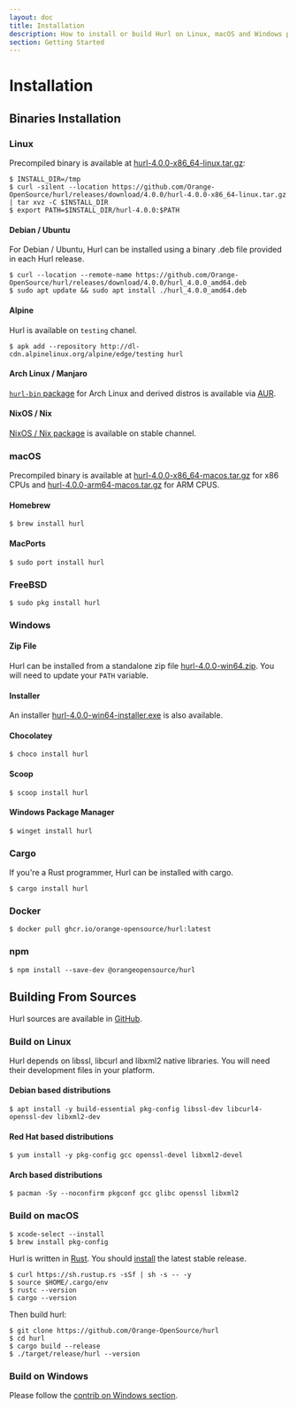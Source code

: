 ```yaml
---
layout: doc
title: Installation
description: How to install or build Hurl on Linux, macOS and Windows platform.
section: Getting Started
---
```


# Installation

## Binaries Installation

### Linux

Precompiled binary is available at [hurl-4.0.0-x86_64-linux.tar.gz]:

```shell
$ INSTALL_DIR=/tmp
$ curl -silent --location https://github.com/Orange-OpenSource/hurl/releases/download/4.0.0/hurl-4.0.0-x86_64-linux.tar.gz | tar xvz -C $INSTALL_DIR
$ export PATH=$INSTALL_DIR/hurl-4.0.0:$PATH
```

#### Debian / Ubuntu

For Debian / Ubuntu, Hurl can be installed using a binary .deb file provided in each Hurl release.

```shell
$ curl --location --remote-name https://github.com/Orange-OpenSource/hurl/releases/download/4.0.0/hurl_4.0.0_amd64.deb
$ sudo apt update && sudo apt install ./hurl_4.0.0_amd64.deb
```

#### Alpine

Hurl is available on `testing` chanel.

```shell
$ apk add --repository http://dl-cdn.alpinelinux.org/alpine/edge/testing hurl
```

#### Arch Linux / Manjaro

[`hurl-bin` package] for Arch Linux and derived distros is available via [AUR].

#### NixOS / Nix

[NixOS / Nix package] is available on stable channel.

### macOS

Precompiled binary is available at [hurl-4.0.0-x86_64-macos.tar.gz] for x86 CPUs and [hurl-4.0.0-arm64-macos.tar.gz] for ARM CPUS.

#### Homebrew

```shell
$ brew install hurl
```

#### MacPorts

```shell
$ sudo port install hurl
```

### FreeBSD

```shell
$ sudo pkg install hurl
```

### Windows

#### Zip File

Hurl can be installed from a standalone zip file [hurl-4.0.0-win64.zip]. You will need to update your `PATH` variable.

#### Installer

An installer [hurl-4.0.0-win64-installer.exe] is also available.

#### Chocolatey

```shell
$ choco install hurl
```

#### Scoop

```shell
$ scoop install hurl
```

#### Windows Package Manager

```shell
$ winget install hurl
```

### Cargo

If you're a Rust programmer, Hurl can be installed with cargo.

```shell
$ cargo install hurl
```

### Docker

```shell
$ docker pull ghcr.io/orange-opensource/hurl:latest
```

### npm

```shell
$ npm install --save-dev @orangeopensource/hurl
```

## Building From Sources

Hurl sources are available in [GitHub].

### Build on Linux

Hurl depends on libssl, libcurl and libxml2 native libraries. You will need their development files in your platform.


#### Debian based distributions

```shell
$ apt install -y build-essential pkg-config libssl-dev libcurl4-openssl-dev libxml2-dev
```

#### Red Hat based distributions

```shell
$ yum install -y pkg-config gcc openssl-devel libxml2-devel
```

#### Arch based distributions

```shell
$ pacman -Sy --noconfirm pkgconf gcc glibc openssl libxml2
```

### Build on macOS

```shell
$ xcode-select --install
$ brew install pkg-config
```

Hurl is written in [Rust]. You should [install] the latest stable release.

```shell
$ curl https://sh.rustup.rs -sSf | sh -s -- -y
$ source $HOME/.cargo/env
$ rustc --version
$ cargo --version
```

Then build hurl:

```shell
$ git clone https://github.com/Orange-OpenSource/hurl
$ cd hurl
$ cargo build --release
$ ./target/release/hurl --version
```

### Build on Windows

Please follow the [contrib on Windows section].


[GitHub]: https://github.com/Orange-OpenSource/hurl
[hurl-4.0.0-win64.zip]: https://github.com/Orange-OpenSource/hurl/releases/download/4.0.0/hurl-4.0.0-win64.zip
[hurl-4.0.0-win64-installer.exe]: https://github.com/Orange-OpenSource/hurl/releases/download/4.0.0/hurl-4.0.0-win64-installer.exe
[hurl-4.0.0-x86_64-macos.tar.gz]: https://github.com/Orange-OpenSource/hurl/releases/download/4.0.0/hurl-4.0.0-x86_64-macos.tar.gz
[hurl-4.0.0-arm64-macos.tar.gz]: https://github.com/Orange-OpenSource/hurl/releases/download/4.0.0/hurl-4.0.0-arm64-macos.tar.gz
[hurl-4.0.0-x86_64-linux.tar.gz]: https://github.com/Orange-OpenSource/hurl/releases/download/4.0.0/hurl-4.0.0-x86_64-linux.tar.gz
[AUR]: https://wiki.archlinux.org/index.php/Arch_User_Repository
[`hurl-bin` package]: https://aur.archlinux.org/packages/hurl-bin/
[install]: https://www.rust-lang.org/tools/install
[Rust]: https://www.rust-lang.org
[contrib on Windows section]: https://github.com/Orange-OpenSource/hurl/blob/master/contrib/windows/README.md
[NixOS / Nix package]: https://search.nixos.org/packages?from=0&size=1&sort=relevance&type=packages&query=hurl
